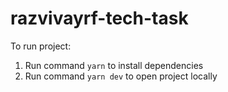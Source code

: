 # razvivayrf-tech-task

To run project:

1. Run command `yarn` to install dependencies
2. Run command `yarn dev` to open project locally
